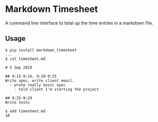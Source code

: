 # Markdown Timesheet

A command line interface to total up the time entries in a markdown file.

## Usage

```
$ pip install markdown_timesheet
...
$ cat timesheet.md

# 5 Sep 2019

## 9:15-9:16, 9:20-9:25
Write spec, write client email.
  - wrote really basic spec
	- told client I'm starting the project

## 9:25-9:29
Write tests

$ add timesheet.md
10
```
